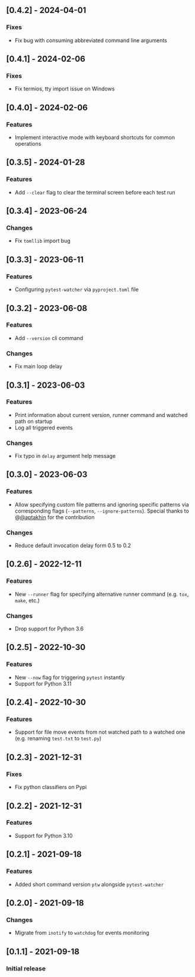 ## [0.4.2] - 2024-04-01

### Fixes

- Fix bug with consuming abbreviated command line arguments

## [0.4.1] - 2024-02-06

### Fixes

- Fix termios, tty import issue on Windows

## [0.4.0] - 2024-02-06

### Features

- Implement interactive mode with keyboard shortcuts for common operations

## [0.3.5] - 2024-01-28

### Features

- Add `--clear` flag to clear the terminal screen before each test run

## [0.3.4] - 2023-06-24

### Changes

- Fix `tomllib` import bug

## [0.3.3] - 2023-06-11

### Features

- Configuring `pytest-watcher` via `pyproject.toml` file

## [0.3.2] - 2023-06-08

### Features

- Add `--version` cli command

### Changes

- Fix main loop delay

## [0.3.1] - 2023-06-03

### Features

- Print information about current version, runner command and watched path on startup
- Log all triggered events

### Changes

- Fix typo in `delay` argument help message

## [0.3.0] - 2023-06-03

### Features

- Allow specifying custom file patterns and ignoring specific patterns via corresponding flags (`--patterns`, `--ignore-patterns`). Special thanks to @[@aptakhin](https://github.com/aptakhin) for the contribution

### Changes

- Reduce default invocation delay form 0.5 to 0.2

## [0.2.6] - 2022-12-11

### Features

- New `--runner` flag for specifying alternative runner command (e.g. `tox`, `make`, etc.)

### Changes

- Drop support for Python 3.6

## [0.2.5] - 2022-10-30

### Features

- New `--now` flag for triggering `pytest` instantly
- Support for Python 3.11

## [0.2.4] - 2022-10-30

### Features

- Support for file move events from not watched path to a watched one (e.g. renaming `test.txt` to `test.py`)

## [0.2.3] - 2021-12-31

### Fixes

- Fix python classifiers on Pypi

## [0.2.2] - 2021-12-31

### Features

- Support for Python 3.10

## [0.2.1] - 2021-09-18

### Features

- Added short command version `ptw` alongside `pytest-watcher`

## [0.2.0] - 2021-09-18

### Changes

- Migrate from `inotify` to `watchdog` for events monitoring

## [0.1.1] - 2021-09-18

### Initial release
